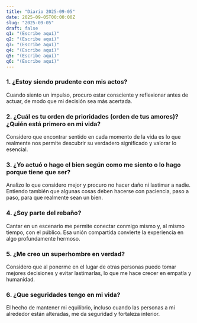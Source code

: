 ```yaml
---
title: "Diario 2025-09-05"
date: 2025-09-05T00:00:00Z
slug: "2025-09-05"
draft: false
q1: "(Escribe aquí)"
q2: "(Escribe aquí)"
q3: "(Escribe aquí)"
q4: "(Escribe aquí)"
q5: "(Escribe aquí)"
q6: "(Escribe aquí)"
---
```


### 1. ¿Estoy siendo prudente con mis actos?
Cuando siento un impulso, procuro estar consciente y reflexionar antes de actuar, de modo que mi decisión sea más acertada.

### 2. ¿Cuál es tu orden de prioridades (orden de tus amores)? ¿Quién está primero en mi vida?
Considero que encontrar sentido en cada momento de la vida es lo que realmente nos permite descubrir su verdadero significado y valorar lo esencial.

### 3. ¿Yo actuó o hago el bien según como me siento o lo hago porque tiene que ser?
Analizo lo que considero mejor y procuro no hacer daño ni lastimar a nadie. Entiendo también que algunas cosas deben hacerse con paciencia, paso a paso, para que realmente sean un bien.

### 4. ¿Soy parte del rebaño?
Cantar en un escenario me permite conectar conmigo mismo y, al mismo tiempo, con el público. Esa unión compartida convierte la experiencia en algo profundamente hermoso.

### 5. ¿Me creo un superhombre en verdad?
Considero que al ponerme en el lugar de otras personas puedo tomar mejores decisiones y evitar lastimarlas, lo que me hace crecer en empatía y humanidad.

### 6. ¿Que seguridades tengo en mi vida?
El hecho de mantener mi equilibrio, incluso cuando las personas a mi alrededor están alteradas, me da seguridad y fortaleza interior.